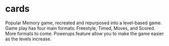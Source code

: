 # cards
Popular Memory game, recreated and repurposed into a level-based game. 
Game play has four main formats: Freestyle, Timed, Moves, and Scored. More formats to come.
Powerups feature allow you to make the game easier as the levels increase.
